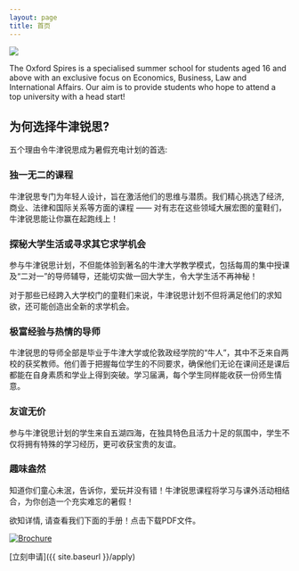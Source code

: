 ```yaml
---
layout: page
title: 首页
---
```


![](https://dl.dropboxusercontent.com/u/516841/GlobalME/ox1.jpg)

<p class="lead">

The Oxford Spires is a specialised summer school for students aged 16 and above with an exclusive focus on Economics, Business, Law and International Affairs. Our aim is to provide students who hope to attend a top university with a head start!
</p>

## 为何选择牛津锐思?

五个理由令牛津锐思成为暑假充电计划的首选:

### 独一无二的课程

牛津锐思专门为年轻人设计，旨在激活他们的思维与潜质。我们精心挑选了经济,商业、法律和国际关系等方面的课程 —— 对有志在这些领域大展宏图的童鞋们，牛津锐思能让你赢在起跑线上！

### 探秘大学生活或寻求其它求学机会

参与牛津锐思计划，不但能体验到著名的牛津大学教学模式，包括每周的集中授课及“二对一”的导师辅导，还能切实做一回大学生，令大学生活不再神秘！

对于那些已经跨入大学校门的童鞋们来说，牛津锐思计划不但将满足他们的求知欲，还可能创造出全新的求学机会。

### 极富经验与热情的导师

牛津锐思的导师全部是毕业于牛津大学或伦敦政经学院的“牛人”，其中不乏来自两校的获奖教师。他们善于把握每位学生的不同要求，确保他们无论在课间还是课后都能在自身素质和学业上得到突破。学习届满，每个学生同样能收获一份师生情意。

### 友谊无价

参与牛津锐思计划的学生来自五湖四海，在独具特色且活力十足的氛围中，学生不仅将拥有特殊的学习经历，更可收获宝贵的友谊。

### 趣味盎然

知道你们童心未泯，告诉你，爱玩并没有错！牛津锐思课程将学习与课外活动相结合，为你创造一个充实难忘的暑假！ 

<p class="message">
欲知详情, 请查看我们下面的手册！点击下载PDF文件。
</p>

[![Brochure](https://dl.dropboxusercontent.com/u/516841/GlobalME/booklet.png)](https://dl.dropboxusercontent.com/u/516841/GlobalME/Oxford%20Spires%20Brochure%20%282014%29.pdf)

[立刻申请]({{ site.baseurl }}/apply)
